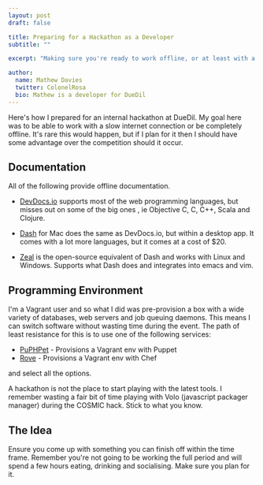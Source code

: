 ```yaml
---
layout: post
draft: false

title: Preparing for a Hackathon as a Developer
subtitle: ""

excerpt: "Making sure you're ready to work offline, or at least with a slow internet connection. Here's what you need to know."

author:
  name: Mathew Davies
  twitter: ColonelRosa
  bio: Mathew is a developer for DueDil
---
```


Here's how I prepared for an internal hackathon at DueDil. My goal here was to be able to work with a 
slow internet connection or be completely offline. It's rare this would happen, but if I plan for it then
I should have some advantage over the competition should it occur.

Documentation
-----

All of the following provide offline documentation.

* [DevDocs.io](http://devdocs.io/) supports most of the web programming languages, but misses out on some of the big ones 
, ie Objective C, C, C++, Scala and Clojure. 

* [Dash](http://kapeli.com/dash) for Mac does the same as DevDocs.io, but within a desktop app. It comes with a lot more 
languages, but it comes at a cost of $20.

* [Zeal](http://zealdocs.org/) is the open-source equivalent of Dash and works with Linux and Windows. Supports what Dash
does and integrates into emacs and vim.

Programming Environment
-----

I'm a Vagrant user and so what I did was pre-provision a box with a wide variety of 
databases, web servers and job queuing daemons. This means I can switch software without wasting time during the event.
The path of least resistance for this is to use one of the following services:

* [PuPHPet](https://puphpet.com) - Provisions a Vagrant env with Puppet
* [Rove](http://rove.io/) - Provisions a Vagrant env with Chef

and select all the options.

A hackathon is not the place to start playing with the latest tools. I remember wasting a fair bit of time playing with 
Volo (javascript packager manager) during the COSMIC hack. Stick to what you know.

The Idea
-----

Ensure you come up with something you can finish off within the time frame. Remember you're not going to be working the 
full period and will spend a few hours eating, drinking and socialising. Make sure you plan for it.
